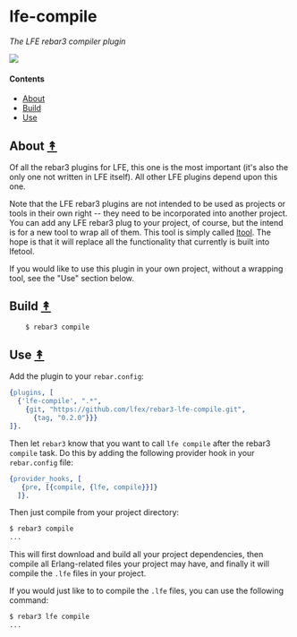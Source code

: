 # lfe-compile

*The LFE rebar3 compiler plugin*

[compile-logo]: resources/images/logo.png

[![][compile-logo]][compile-logo]


#### Contents

* [About](#about-)
* [Build](#build-)
* [Use](#use-)


## About [&#x219F;](#contents)

Of all the rebar3 plugins for LFE, this one is the most important (it's also
the only one not written in LFE itself). All other LFE plugins depend upon this
one.

Note that the LFE rebar3 plugins are not intended to be used as projects or
tools in their own right -- they need to be incorporated into another project.
You can add any LFE rebar3 plug to your project, of course, but the intend is
for a new tool to wrap all of them. This tool is simply called
[ltool](https://github.com/lfe-rebar3/ltool). The hope is that it will replace
all the functionality that currently is built into lfetool.

If you would like to use this plugin in your own project, without a wrapping
tool, see the "Use" section below.

## Build [&#x219F;](#contents)

```bash
    $ rebar3 compile
```


## Use [&#x219F;](#contents)

Add the plugin to your ``rebar.config``:

```erlang
{plugins, [
  {'lfe-compile', ".*",
    {git, "https://github.com/lfex/rebar3-lfe-compile.git",
      {tag, "0.2.0"}}}
]}.
```

Then let ``rebar3`` know that you want to call ``lfe compile`` after the
rebar3 ``compile`` task. Do this by adding the following provider hook in
your ``rebar.config`` file:

```erlang
{provider_hooks, [
   {pre, [{compile, {lfe, compile}}]}
  ]}.
```

Then just compile from your project directory:

```bash
$ rebar3 compile
...
```

This will first download and build all your project dependencies, then compile
all Erlang-related files your project may have, and finally it will compile the
``.lfe`` files in your project.

If you would just like to to compile the ``.lfe`` files, you can use the
following command:

```bash
$ rebar3 lfe compile
...
```
